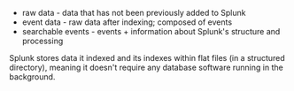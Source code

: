 * raw data - data that has not been previously added to Splunk 
* event data - raw data after indexing; composed of events
* searchable events - events + information about Splunk's structure and processing

Splunk stores data it indexed and its indexes within flat files (in a structured directory), meaning it doesn't require any database software running in the background.
